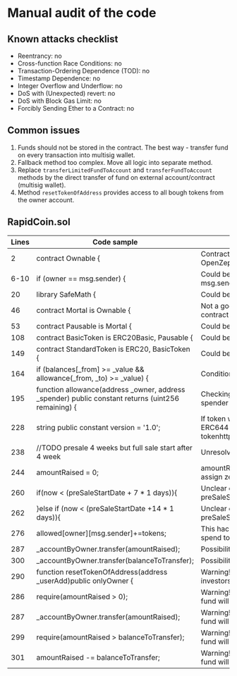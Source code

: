 # Manual audit of the code

## Known attacks checklist
- Reentrancy: no
- Cross-function Race Conditions: no
- Transaction-Ordering Dependence (TOD): no
- Timestamp Dependence: no
- Integer Overflow and Underflow: no
- DoS with (Unexpected) revert: no
- DoS with Block Gas Limit: no
- Forcibly Sending Ether to a Contract: no  

## Common issues
1. Funds should not be stored in the contract. The best way - transfer fund on every transaction into multisig wallet.
2. Fallback method too complex. Move all logic into separate method.
3. Replace `transferLimitedFundToAccount` and `transferFundToAccount` methods by the direct transfer of fund on external account/contract (multisig wallet).  
4. Method `resetTokenOfAddress` provides access to all bough tokens from the owner account.  

## RapidCoin.sol
| Lines | Code sample                                                                                        | Issue                                                                                                       | Priority |
|-------|----------------------------------------------------------------------------------------------------|-------------------------------------------------------------------------------------------------------------|----------|
| 2     | contract Ownable {                                                                                 | Contract implementation could be replaced by the OpenZeppelin Ownable contract                              | Low      |
| 6-10  | if (owner == msg.sender) {                                                                         | Could be replaced by the require(owner == msg.sender); _;                                                   | Low      |
| 20    | library SafeMath {                                                                                 | Could be replaced by OpenZeppelin SafeMath                                                                  | Low      |
| 46    | contract Mortal is Ownable {                                                                       | Not a good practice to allow the destroy the token contract                                                 | Medium   |
| 53    | contract Pausable is Mortal {                                                                      | Could be replaced by OpenZeppelin contract                                                                  | Low      |
| 108   | contract BasicToken is ERC20Basic, Pausable {                                                      | Could be replaced by OpenZeppelin contract                                                                  | Low      |
| 149   | contract StandardToken is ERC20, BasicToken {                                                      | Could be replaced by OpenZeppelin contract                                                                  | Low      |
| 164   | if (balances[_from] >= _value && allowance(_from, _to) >= _value) {                                | Condition could be replaced by require() method                                                             | Low      |
| 195   | function allowance(address _owner, address _spender) public constant returns (uint256 remaining) { | Checking of allowance should be restricted to the spender only                                              | Medium   |
| 228   | string public constant version = '1.0';                                                            | If token will be upgraded it would be better to use ERC644 tokenhttps://github.com/ethereum/EIPs/issues/644 | Low      |
| 238   | //TODO presale 4 weeks but full sale start after 4 week                                            | Unresolved TODO                                                                                             | High     |
| 244   | amountRaised = 0;                                                                                  | amountRaised equal to zero be default. No need to assign zero again.                                        | Low      |
| 260   | if(now < (preSaleStartDate  + 7 * 1  days)){                                                       | Unclear conditions. Possible could be replaced by: preSaleStartDate  + 7 days                               | Medium   |
| 262   | }else if (now < (preSaleStartDate  +14 * 1  days)){                                                | Unclear conditions. Possible could be replaced by: preSaleStartDate  + 14 days                              | Medium   |
| 276   | allowed[owner][msg.sender]+=tokens;                                                                | This hack could be replaced by initial allowance of spend tokens from owner by the contract                 | Low      |
| 287   | _accountByOwner.transfer(amountRaised);                                                            | Possibility to transfer funds to wrong address.                                                             | High     |
| 300   | _accountByOwner.transfer(balanceToTransfer);                                                       | Possibility to transfer funds to wrong address.                                                             | High     |
| 290   | function resetTokenOfAddress(address _userAdd)public onlyOwner {                                   | Warning! Owner could reset tokens of any investors in any time.                                             | High     |
| 286   | require(amountRaised > 0);                                                                         | Warning! amountRaised will always be zero so the fund will be locked in the contract!                       | High     |
| 287   | _accountByOwner.transfer(amountRaised);                                                            | Warning! amountRaised will always be zero so the fund will be locked in the contract!                       | High     |
| 299   | require(amountRaised > balanceToTransfer);                                                         | Warning! amountRaised will always be zero so the fund will be locked in the contract!                       | High     |
| 301   | amountRaised -= balanceToTransfer;                                                                 | Warning! amountRaised will always be zero so the fund will be locked in the contract!                       | High     |
